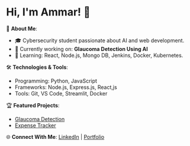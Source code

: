 # Hi, I'm Ammar! 👋

🚀 **About Me**:
- 🎓 Cybersecurity student passionate about AI and web development.
- 🔭 Currently working on: **Glaucoma Detection Using AI**
- 🌱 Learning: React, Node.js, Mongo DB, Jenkins, Docker, Kubernetes.

🛠️ **Technologies & Tools**:
- Programming: Python, JavaScript
- Frameworks: Node.js, Express.js, React,js
- Tools: Git, VS Code, Streamlit, Docker

🏆 **Featured Projects**:
- [Glaucoma Detection](https://github.com/Ammarrr-03/Glaucoma-Detection-Using-AI-ML.git)
- [Expense Tracker ](https://github.com/Ammarrr-03/Expense-Tracker-with-Backend.git)

🌐 **Connect With Me**:
[LinkedIn](https://linkedin.com/in/your-profile) | [Portfolio](https://your-portfolio.com)
